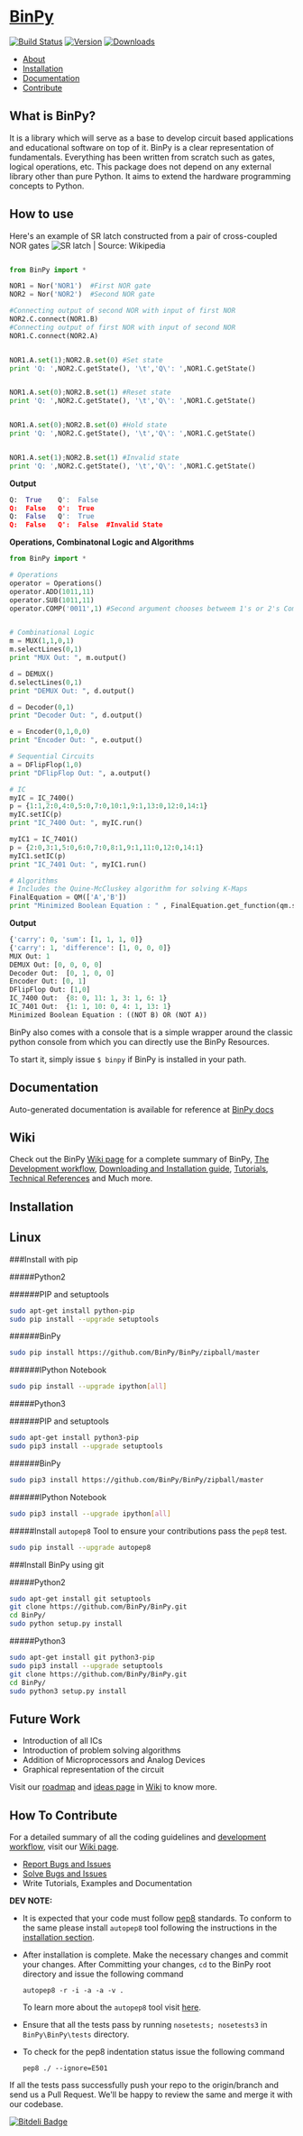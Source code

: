 # [BinPy](http://binpy.github.io/)

[![Build Status](https://travis-ci.org/BinPy/BinPy.png?branch=develop)](https://travis-ci.org/BinPy/BinPy) [![Version](https://pypip.in/v/BinPy/badge.png)](https://pypi.python.org/pypi/BinPy/0.3) [![Downloads](https://pypip.in/d/BinPy/badge.png)](https://pypi.python.org/pypi/BinPy/0.3)

 * [About](#about)
 * [Installation](#installation)
 * [Documentation](#documentation)
 * [Contribute](#contribute)


<a id="about"></a>
What is BinPy?
---------------
It is a library which will serve as a base to develop circuit based applications and educational software on top of it. BinPy is a clear representation of fundamentals. Everything has been written from scratch such as gates, logical operations, etc. This package does not depend on any external library other than pure Python. It aims to extend the hardware programming concepts to Python.

How to use
----------

Here's an example of SR latch constructed from a pair of cross-coupled NOR gates
![SR latch | Source: Wikipedia](https://upload.wikimedia.org/wikipedia/commons/c/c6/R-S_mk2.gif)

```python

from BinPy import *

NOR1 = Nor('NOR1')  #First NOR gate
NOR2 = Nor('NOR2')  #Second NOR gate

#Connecting output of second NOR with input of first NOR
NOR2.C.connect(NOR1.B)
#Connecting output of first NOR with input of second NOR
NOR1.C.connect(NOR2.A)


NOR1.A.set(1);NOR2.B.set(0) #Set state
print 'Q: ',NOR2.C.getState(), '\t','Q\': ',NOR1.C.getState()


NOR1.A.set(0);NOR2.B.set(1) #Reset state
print 'Q: ',NOR2.C.getState(), '\t','Q\': ',NOR1.C.getState()


NOR1.A.set(0);NOR2.B.set(0) #Hold state
print 'Q: ',NOR2.C.getState(), '\t','Q\': ',NOR1.C.getState()


NOR1.A.set(1);NOR2.B.set(1) #Invalid state
print 'Q: ',NOR2.C.getState(), '\t','Q\': ',NOR1.C.getState()


```
<strong>Output</strong>
```python
Q:  True 	Q':  False
Q:  False 	Q':  True
Q:  False 	Q':  True
Q:  False 	Q':  False	#Invalid State
```

<strong>Operations, Combinatonal Logic and Algorithms</strong>

```python
from BinPy import *

# Operations
operator = Operations()
operator.ADD(1011,11)
operator.SUB(1011,11)
operator.COMP('0011',1) #Second argument chooses betweem 1's or 2's Compliment


# Combinational Logic
m = MUX(1,1,0,1)
m.selectLines(0,1)
print "MUX Out: ", m.output()

d = DEMUX()
d.selectLines(0,1)
print "DEMUX Out: ", d.output()

d = Decoder(0,1)
print "Decoder Out: ", d.output()

e = Encoder(0,1,0,0)
print "Encoder Out: ", e.output()

# Sequential Circuits
a = DFlipFlop(1,0)
print "DFlipFlop Out: ", a.output()

# IC
myIC = IC_7400()
p = {1:1,2:0,4:0,5:0,7:0,10:1,9:1,13:0,12:0,14:1}
myIC.setIC(p)
print "IC_7400 Out: ", myIC.run()

myIC1 = IC_7401()
p = {2:0,3:1,5:0,6:0,7:0,8:1,9:1,11:0,12:0,14:1}
myIC1.setIC(p)
print "IC_7401 Out: ", myIC1.run()

# Algorithms
# Includes the Quine-McCluskey algorithm for solving K-Maps
FinalEquation = QM(['A','B'])
print "Minimized Boolean Equation : " , FinalEquation.get_function(qm.solve([0,1,2],[])[1])
```

<strong>Output</strong><br/>
```python
{'carry': 0, 'sum': [1, 1, 1, 0]}
{'carry': 1, 'difference': [1, 0, 0, 0]}
MUX Out: 1
DEMUX Out: [0, 0, 0, 0]
Decoder Out:  [0, 1, 0, 0]
Encoder Out: [0, 1]
DFlipFlop Out: [1,0]
IC_7400 Out:  {8: 0, 11: 1, 3: 1, 6: 1}
IC_7401 Out:  {1: 1, 10: 0, 4: 1, 13: 1}
Minimized Boolean Equation : ((NOT B) OR (NOT A))
```
BinPy also comes with a console that is a simple  wrapper around the classic python console from which you can directly use the BinPy Resources.

To start it, simply issue ```$ binpy``` if BinPy is installed in your path.

<a id="documentation"></a>
Documentation
-------------
Auto-generated documentation is available for reference at [BinPy docs](http://docs.binpy.org)

<a id="wiki"></a>
Wiki
----
Check out the BinPy [Wiki page](http://github.com/BinPy/BinPy/wiki) for a complete summary of BinPy, [The Development workflow](https://github.com/BinPy/BinPy/wiki/Development-workflow), [Downloading and Installation guide](https://github.com/BinPy/BinPy/wiki/Download-Installation), [Tutorials](https://github.com/BinPy/BinPy/wiki/tutorial), [Technical References](https://github.com/BinPy/BinPy/wiki/Technical-References) and Much more.

<a id="installation"></a>
Installation
------------

## Linux

###Install with pip

#####Python2

######PIP and setuptools

```sh
sudo apt-get install python-pip
sudo pip install --upgrade setuptools
```

######BinPy

```sh
sudo pip install https://github.com/BinPy/BinPy/zipball/master
```

######IPython Notebook

```sh
sudo pip install --upgrade ipython[all]
```

#####Python3

######PIP and setuptools

```sh
sudo apt-get install python3-pip
sudo pip3 install --upgrade setuptools
```

######BinPy

```sh
sudo pip3 install https://github.com/BinPy/BinPy/zipball/master
```

######IPython Notebook

```sh
sudo pip3 install --upgrade ipython[all]
```

#####Install `autopep8` Tool to ensure your contributions pass the `pep8` test.

```sh
sudo pip install --upgrade autopep8
```

###Install BinPy using git

#####Python2

```sh
sudo apt-get install git setuptools
git clone https://github.com/BinPy/BinPy.git
cd BinPy/
sudo python setup.py install
```

#####Python3

```sh
sudo apt-get install git python3-pip
sudo pip3 install --upgrade setuptools
git clone https://github.com/BinPy/BinPy.git
cd BinPy/
sudo python3 setup.py install
```

####

Future Work
------------

* Introduction of all ICs
* Introduction of problem solving algorithms
* Addition of Microprocessors and Analog Devices
* Graphical representation of the circuit


Visit our [roadmap](https://github.com/BinPy/BinPy/wiki/roadmap) and [ideas page](https://github.com/BinPy/BinPy/wiki/ideas) in [Wiki](http://github.com/BinPy/BinPy/wiki) to know more.

<a id="contribute"></a>

How To Contribute
-----------------

For a detailed summary of all the coding guidelines and [development workflow](https://github.com/BinPy/BinPy/wiki/Development-workflow), visit our [Wiki page](http://github.com/BinPy/BinPy/wiki).

 - [Report Bugs and Issues](https://github.com/BinPy/BinPy/issues)
 - [Solve Bugs and Issues](https://github.com/BinPy/BinPy/issues?page=1&state=open)
 - Write Tutorials, Examples and Documentation

__DEV NOTE:__

 - It is expected that your code must follow [pep8](https://www.google.co.in/url?sa=t&rct=j&q=&esrc=s&source=web&cd=1&cad=rja&uact=8&ved=0CCkQFjAA&url=https%3A%2F%2Fwww.python.org%2Fdev%2Fpeps%2Fpep-0008&ei=4SxIU4LWJ4mzrAfEyoHgBg&usg=AFQjCNGUTp-Bavhz439Hr22L2HoxWDeNGg&sig2=dep_DZ8B918mWzzvX8KUYQ) standards. To conform to the same please install `autopep8` tool following the instructions in the [installation section](#installation).
 
 - After installation is complete. Make the necessary changes and commit your changes. After Committing your changes, `cd` to the BinPy root directory and issue the following command

   `autopep8 -r -i -a -a -v .`
   
   To learn more about the `autopep8` tool visit [here](https://www.google.co.in/url?sa=t&rct=j&q=&esrc=s&source=web&cd=1&cad=rja&uact=8&ved=0CCkQFjAA&url=https%3A%2F%2Fpypi.python.org%2Fpypi%2Fautopep8%2F&ei=SjFIU7jkIcWKrQfE5oDgBQ&usg=AFQjCNGP0o38e1Ia6S7_TfsDIJrvgdGAug&sig2=Yp4VZe9UepdYtoCF_mcBFg).

 - Ensure that all the tests pass by running `nosetests; nosetests3` in `BinPy\BinPy\tests` directory.

 - To check for the pep8 indentation status issue the following command
 
   `pep8 ./ --ignore=E501`

If all the tests pass successfully push your repo to the origin/branch and send us a Pull Request. We'll be happy to review the same and merge it with our codebase.


[![Bitdeli Badge](https://d2weczhvl823v0.cloudfront.net/mrsud/binpy/trend.png)](https://bitdeli.com/free "Bitdeli Badge")

